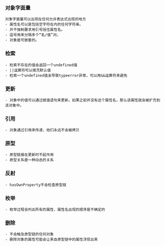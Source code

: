 ### 对象字面量
    对象字面量可以出现在任何允许表达式出现的地方
    - 属性名可以是包括空字符在内的任何字符串。
    - 并不强制要求用引号括住属性名。
    - 逗号用来分隔多个“名/值”对。
    - 对象是可嵌套的。

### 检索
    - 检索不存在的值会返回一个undefined值
    - ||运算符可以填充默认值
    - 检索一个undefined值会导致typeerror异常，可以用&&运算符来避免

### 更新
    - 对象中的值可以通过赋值语句来更新，如果之前并没有这个属性名，那么该属性就会被扩充到该对象中。

### 引用
    - 对象通过引用来传递，他们永远不会被拷贝

### 原型
    - 原型链接在更新时不起作用
    - 原型关系是一种动态的关系

### 反射
    - hasOwnProperty不会检查原型链

### 枚举
    - 枚举过程会列出所有的属性，属性名出现的顺序是不确定的

### 删除
    - 不会触及原型链的任何对象
    - 删除对象的属性可能会让来自原型链中的属性浮现出来